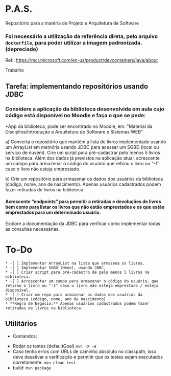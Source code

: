 # P.A.S.
Repositório para a matéria de Projeto e Arquitetura de Software


### Foi necessário a utilização da referência direta, pelo arquivo `dockerfile`, para poder utilizar a imagem padronizada. (depreciado)

Ref.: https://mcr.microsoft.com/en-us/product/devcontainers/java/about

Trabalho

## Tarefa: implementando repositórios usando JDBC

### Considere a aplicação da biblioteca desenvolvida em aula cujo código está disponível no Moodle e faça o que se pede:
*App da biblioteca, pode ser encontrado no Moodle, em: "Material da Disciplina/Introdução a Arquitetura de Software e Sistemas WEB"

a) Converta o repositório que mantém a lista de livros implementado usando um ArrayList em memória usando JDBC para acessar um SGBD (local ou serviço de nuvem). Crie um script para pré-cadastrar pelo menos 5 livros na biblioteca. Além dos dados já previstos na aplicação atual, acrescente um campo para armazenar o código do usuário que retirou o livro ou “-1” caso o livro não esteja emprestado.

b) Crie um repositório para armazenar os dados dos usuários da biblioteca (código, nome, ano de nascimento). Apenas usuários cadastrados podem fazer retiradas de livros na biblioteca.

#### Acrescente “endpoints” para permitir a retiradas e devoluções de livros bem como para listar os livros que não estão emprestados e os que estão emprestados para um determinado usuário.

Explore a documentação da JDBC para verificar como implementar todas as consultas necessárias.

# To-Do

    * -[ ] Implementar ArrayList na lista que armazena os livros.
    * -[ ] Implementar SGBD (Neon), usando JDBC.
    * -[ ] Criar script para pré-cadastro de pelo menos 5 livros na biblioteca.
    * -[ ] Acrescentar um campo para armazenar o código do usuário, que retirou o livro ou "-1" caso o livro não esteja emprestado / esteja disponível.
    * -[ ] Criar um repo para armazenar os dados dos usuários da biblioteca (código, nome, ano de nascimento).
    * **Regra de Negócio:** Apenas usuários cadastrados podem fazer retiradas de livros na biblioteca.

## Utilitários

* Comandos:
- Rodar os testes (defaultGoal) `mvn -X -e`
- Caso tenha erros com URLs de caminho absoluto no classpath, isso deve desativar a verificação e permitir que os testes sejam executados corretamente. `mvn clean test`
- build: `mvn package`

